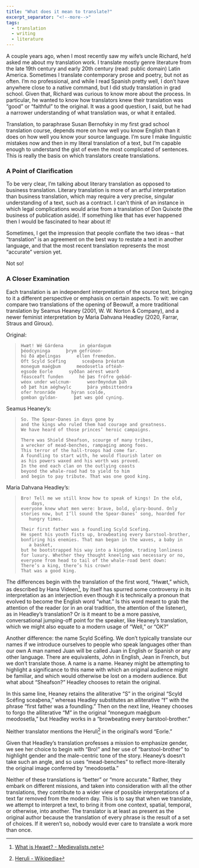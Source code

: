 ```yaml
---
title: "What does it mean to translate?"
excerpt_separator: "<!--more-->"
tags:
  - translation
  - writing
  - literature
---
```


A couple years ago, when I most recently saw my wife’s uncle Richard, he’d asked me about my translation work. I translate mostly genre literature from the late 19th century and early 20th century (read: public domain) Latin America. Sometimes I translate contemporary prose and poetry, but not as often. I’m no professional, and while I read Spanish pretty well, I don’t have anywhere close to a native command, but I did study translation in grad school. Given that, Richard was curious to know more about the process. In particular, he wanted to know how translators knew their translation was “good” or “faithful” to the original. It was a good question, I said, but he had a narrower understanding of what translation was, or what it entailed.

<!--more-->

Translation, to paraphrase Susan Bernofsky in my first grad school translation course, depends more on how well you know English than it does on how well you know your source language. I’m sure I make linguistic mistakes now and then in my literal translation of a text, but I’m capable enough to understand the gist of even the most complicated of sentences. This is really the basis on which translators create translations.

### A Point of Clarification

To be very clear, I’m talking about literary translation as opposed to business translation. Literary translation is more of an artful interpretation than business translation, which may require a very precise, singular understanding of a text, such as a contract. I can’t think of an instance in which legal complications would arise from a translation of Don Quixote (the business of publication aside). If something like that has ever happened then I would be fascinated to hear about it!

Sometimes, I get the impression that people conflate the two ideas – that “translation” is an agreement on the best way to restate a text in another language, and that the most recent translation represents the most “accurate” version yet.

Not so!

### A Closer Examination

Each translation is an independent interpretation of the source text, bringing to it a different perspective or emphasis on certain aspects. To wit: we can compare two translations of the opening of Beowulf, a more traditional translation by Seamus Heaney (2001, W. W. Norton & Company), and a newer feminist interpretation by Maria Dahvana Headley (2020, Farrar, Straus and Giroux).

Original:

> ```none
> Hwæt! Wé Gárdena      in géardagum
> þéodcyninga      þrym gefrúnon·
> hú ðá æþelingas      ellen fremedon.
> Oft Scyld Scéfing      sceaþena þréatum
> monegum maégþum      meodosetla oftéah·
> egsode Eorle      syððan aérest wearð
> féasceaft funden      hé þæs frófre gebád·
> wéox under wolcnum·      weorðmyndum þáh
> oð þæt him aéghwylc      þára ymbsittendra
> ofer hronráde      hýran scolde,
> gomban gyldan·      þæt wæs gód cyning.
> ```

Seamus Heaney’s:
> ```none
> So. The Spear-Danes in days gone by
> and the kings who ruled them had courage and greatness.
> We have heard of those princes’ heroic campaigns.
> 
> There was Shield Sheafson, scourge of many tribes,
> a wrecker of mead-benches, rampaging among foes.
> This terror of the hall-troops had come far.
> A foundling to start with, he would flourish later on
> as his powers waxed and his worth was proved.
> In the end each clan on the outlying coasts
> beyond the whale-road had to yield to him
> and begin to pay tribute. That was one good king.
> ```

Maria Dahvana Headley’s:
> ```none
> Bro! Tell me we still know how to speak of kings! In the old,
>     days,
> everyone knew what men were: brave, bold, glory-bound. Only
> stories now, but I’ll sound the Spear-Danes’ song, hoarded for
>    hungry times.
> 
> Their first father was a foundling Scyld Scefing.
> He spent his youth fists up, browbeating every barstool-brother,
> bonfiring his enemies. That man began in the waves, a baby in
>    a basket,
> but he bootstrapped his way into a kingdom, trading lonliness
> for luxury. Whether they thought kneeling was necessary or no,
> everyone from head to tail of the whale-road bent down:
> There’s a king, there’s his crown!
> That was a good king.
> ```

The differences begin with the translation of the first word, “Hwæt,” which, as described by Hana Videen[^medievalists], by itself has spurred some controversy in its interpretation as an interjection even though it is technically a pronoun that evolved to become the English word “what.” Is this word meant to grab the attention of the reader (or in an oral tradition, the attention of the listener), as in Headley’s translation? Or is it meant to be a more passive, conversational jumping-off point for the speaker, like Heaney’s translation, which we might also equate to a modern usage of “Well,” or “OK?”

Another difference: the name Scyld Scéfing. We don’t typically translate our names if we introduce ourselves to people who speak languages other than our own A man named Juan will be called Juan in English or Spanish or any other language. There are equivalents, John in English, Jean in French, but we don’t translate those. A name is a name. Heaney might be attempting to highlight a significance to this name with which an original audience might be familiar, and which would otherwise be lost on a modern audience. But what about “Sheafson?” Headley chooses to retain the original.

In this same line, Heaney retains the alliterative “S” in the original “Scyld Scéfing      sceaþena,” whereas Headley substitutes an alliterative “f” with the phrase “first father was a foundling.” Then on the next line, Heaney chooses to forgo the alliterative “M” in the original “monegum maégþum      meodosetla,” but Headley works in a “browbeating every barstool-brother.”

Neither translator mentions the Heruli[^heruli] in the original’s word “Eorle.”

Given that Headley’s translation professes a mission to emphasize gender, we see her choice to begin with “Bro!” and her use of “barstool-brother” to highlight gender and the male-centric tone of the story. Heaney’s doesn’t take such an angle, and so uses “mead-benches” to reflect more-literally the original image conferred by “meodosetla.”

Neither of these translations is “better” or “more accurate.” Rather, they embark on different missions, and taken into consideration with all the other translations, they contribute to a wider view of possible interpretations of a text far removed from the modern day. This is to say that when we translate, we attempt to interpret a text, to bring it from one context, spatial, temporal, or otherwise, into another. The translator is at least as present as the original author because the translation of every phrase is the result of a set of choices. If it weren’t so, nobody would ever care to translate a work more than once.

[^medievalists]: [What is Hwaet? - Medievalists.net](https://www.medievalists.net/2022/07/what-is-hwaet/)
[^heruli]: [Heruli - Wikipedia](https://en.wikipedia.org/wiki/Heruli)